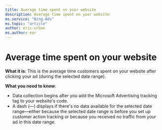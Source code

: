 ```yaml
---
title: Average time spent on your website
description: Average time spent on your website
ms.service: "Bing-Ads"
ms.topic: "article"
author: eric-urban
ms.author: eur
---
```


# Average time spent on your website

**What it is**: This is the average time customers spent on your website after clicking your ad (during the selected date range).

**What you need to know**:
- Data collection begins after you add the Microsoft Advertising tracking tag to your website's code.
- A dash (—) displays if there's no data available for the selected date range—either because the selected date range is before you set up customer action tracking or because you received no traffic from your ad in this date range.


